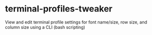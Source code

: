# terminal-profiles-tweaker
View and edit terminal profile settings for font name/size, row size, and column size using a CLI (bash scripting)

